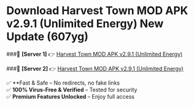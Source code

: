 # Download Harvest Town MOD APK v2.9.1 (Unlimited Energy) New Update (607yg)  



###🔹 **[Server 1]** 👉 [Harvest Town MOD APK v2.9.1 (Unlimited Energy)](https://apkcomod.com?title=Harvest_Town_MOD_APK_v2.9.1_(Unlimited_Energy)) 

###🔹 **[Server 2]** 👉 [Harvest Town MOD APK v2.9.1 (Unlimited Energy)](https://apkcomod.com?title=Harvest_Town_MOD_APK_v2.9.1_(Unlimited_Energy))  

✅ **Fast & Safe – No redirects, no fake links  
✅ **100% Virus-Free & Verified** – Tested for security  
✅ **Premium Features Unlocked** – Enjoy full access  


